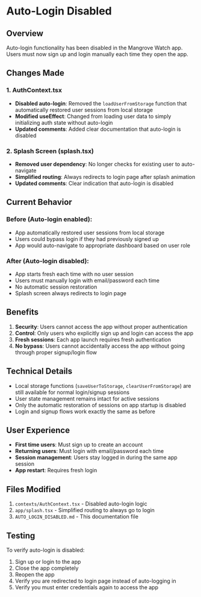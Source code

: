 # Auto-Login Disabled

## Overview
Auto-login functionality has been disabled in the Mangrove Watch app. Users must now sign up and login manually each time they open the app.

## Changes Made

### 1. AuthContext.tsx
- **Disabled auto-login**: Removed the `loadUserFromStorage` function that automatically restored user sessions from local storage
- **Modified useEffect**: Changed from loading user data to simply initializing auth state without auto-login
- **Updated comments**: Added clear documentation that auto-login is disabled

### 2. Splash Screen (splash.tsx)
- **Removed user dependency**: No longer checks for existing user to auto-navigate
- **Simplified routing**: Always redirects to login page after splash animation
- **Updated comments**: Clear indication that auto-login is disabled

## Current Behavior

### Before (Auto-login enabled):
- App automatically restored user sessions from local storage
- Users could bypass login if they had previously signed up
- App would auto-navigate to appropriate dashboard based on user role

### After (Auto-login disabled):
- App starts fresh each time with no user session
- Users must manually login with email/password each time
- No automatic session restoration
- Splash screen always redirects to login page

## Benefits

1. **Security**: Users cannot access the app without proper authentication
2. **Control**: Only users who explicitly sign up and login can access the app
3. **Fresh sessions**: Each app launch requires fresh authentication
4. **No bypass**: Users cannot accidentally access the app without going through proper signup/login flow

## Technical Details

- Local storage functions (`saveUserToStorage`, `clearUserFromStorage`) are still available for normal login/signup sessions
- User state management remains intact for active sessions
- Only the automatic restoration of sessions on app startup is disabled
- Login and signup flows work exactly the same as before

## User Experience

- **First time users**: Must sign up to create an account
- **Returning users**: Must login with email/password each time
- **Session management**: Users stay logged in during the same app session
- **App restart**: Requires fresh login

## Files Modified

1. `contexts/AuthContext.tsx` - Disabled auto-login logic
2. `app/splash.tsx` - Simplified routing to always go to login
3. `AUTO_LOGIN_DISABLED.md` - This documentation file

## Testing

To verify auto-login is disabled:
1. Sign up or login to the app
2. Close the app completely
3. Reopen the app
4. Verify you are redirected to login page instead of auto-logging in
5. Verify you must enter credentials again to access the app
